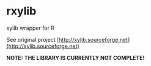 # rxylib
xylib wrapper for R 

See original project [http://xylib.sourceforge.net](http://xylib.sourceforge.net)

**NOTE: THE LIBRARY IS CURRENTLY NOT COMPLETE!**
